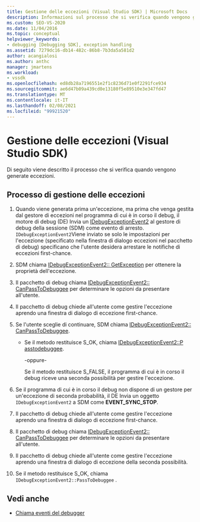 ```yaml
---
title: Gestione delle eccezioni (Visual Studio SDK) | Microsoft Docs
description: Informazioni sul processo che si verifica quando vengono generate eccezioni. Questo articolo descrive tutti i passaggi necessari.
ms.custom: SEO-VS-2020
ms.date: 11/04/2016
ms.topic: conceptual
helpviewer_keywords:
- debugging [Debugging SDK], exception handling
ms.assetid: 7279dc16-db14-482c-86b8-7b3da5a581d2
author: acangialosi
ms.author: anthc
manager: jmartens
ms.workload:
- vssdk
ms.openlocfilehash: ed8db28a7196551e2f1c8236d71e0f2291fce934
ms.sourcegitcommit: ae6d47b09a439cd0e13180f5e89510e3e347fd47
ms.translationtype: MT
ms.contentlocale: it-IT
ms.lasthandoff: 02/08/2021
ms.locfileid: "99921520"
---
```

# <a name="exception-handling-visual-studio-sdk"></a>Gestione delle eccezioni (Visual Studio SDK)
Di seguito viene descritto il processo che si verifica quando vengono generate eccezioni.

## <a name="exception-handling-process"></a>Processo di gestione delle eccezioni

1. Quando viene generata prima un'eccezione, ma prima che venga gestita dal gestore di eccezioni nel programma di cui è in corso il debug, il motore di debug (DE) Invia un [IDebugExceptionEvent2](../../extensibility/debugger/reference/idebugexceptionevent2.md) al gestore di debug della sessione (SDM) come evento di arresto. `IDebugExceptionEvent2`Viene inviato se solo le impostazioni per l'eccezione (specificato nella finestra di dialogo eccezioni nel pacchetto di debug) specificano che l'utente desidera arrestare le notifiche di eccezioni first-chance.

2. SDM chiama [IDebugExceptionEvent2:: GetException](../../extensibility/debugger/reference/idebugexceptionevent2-getexception.md) per ottenere la proprietà dell'eccezione.

3. Il pacchetto di debug chiama [IDebugExceptionEvent2:: CanPassToDebuggee](../../extensibility/debugger/reference/idebugexceptionevent2-canpasstodebuggee.md) per determinare le opzioni da presentare all'utente.

4. Il pacchetto di debug chiede all'utente come gestire l'eccezione aprendo una finestra di dialogo di eccezione first-chance.

5. Se l'utente sceglie di continuare, SDM chiama [IDebugExceptionEvent2:: CanPassToDebuggee](../../extensibility/debugger/reference/idebugexceptionevent2-canpasstodebuggee.md).

    - Se il metodo restituisce S_OK, chiama [IDebugExceptionEvent2::P asstodebuggee](../../extensibility/debugger/reference/idebugexceptionevent2-passtodebuggee.md).

         -oppure-

         Se il metodo restituisce S_FALSE, il programma di cui è in corso il debug riceve una seconda possibilità per gestire l'eccezione.

6. Se il programma di cui è in corso il debug non dispone di un gestore per un'eccezione di seconda probabilità, il DE Invia un oggetto `IDebugExceptionEvent2` a SDM come **EVENT_SYNC_STOP**.

7. Il pacchetto di debug chiede all'utente come gestire l'eccezione aprendo una finestra di dialogo di eccezione first-chance.

8. Il pacchetto di debug chiama [IDebugExceptionEvent2:: CanPassToDebuggee](../../extensibility/debugger/reference/idebugexceptionevent2-canpasstodebuggee.md) per determinare le opzioni da presentare all'utente.

9. Il pacchetto di debug chiede all'utente come gestire l'eccezione aprendo una finestra di dialogo di eccezione della seconda possibilità.

10. Se il metodo restituisce S_OK, chiama `IDebugExceptionEvent2::PassToDebuggee` .

## <a name="see-also"></a>Vedi anche
- [Chiama eventi del debugger](../../extensibility/debugger/calling-debugger-events.md)
